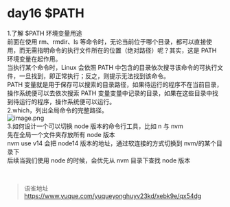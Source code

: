 # day16 $PATH
1.了解 $PATH 环境变量用途  
前面在使用 rm、rmdir、ls 等命令时，无论当前位于哪个目录，都可以直接使用，而无需指明命令的执行文件所在的位置（绝对路径）呢？其实，这是 PATH 环境变量在起作用。  
当执行某个命令时，Linux 会依照 PATH 中包含的目录依次搜寻该命令的可执行文件，一旦找到，即正常执行；反之，则提示无法找到该命令。  
PATH 变量就是用于保存可以搜索的目录路径，如果待运行的程序不在当前目录，操作系统便可以去依次搜索 PATH 变量变量中记录的目录，如果在这些目录中找到待运行的程序，操作系统便可以运行。  
2.which，列出全局命令的完整路径。  
![image.png](https://cdn.nlark.com/yuque/0/2022/png/1572912/1658719399547-53f4866c-a2d4-4cc1-b43d-3b6da9bc8eeb.png#averageHue=%230e0e0e&clientId=ue59c7651-11f6-4&from=paste&height=111&id=ub131d3f2&name=image.png&originHeight=222&originWidth=396&originalType=binary&ratio=1&rotation=0&showTitle=false&size=27692&status=done&style=none&taskId=u8f3a4c64-0f3d-4906-a1af-9b0e57fd83c&title=&width=198)  
3.如何设计一个可以切换 node 版本的命令行工具，比如 n 与 nvm  
先在全局一个文件夹存放所有 node 版本  
nvm use v14 会把 node14 版本的地址，通过软连接的方式切换到 nvm/的某个目录下  
后续当我们使用 node 的时候，会优先从 nvm 目录下查找 node 版本

<br>
  
> 语雀地址 https://www.yuque.com/yuqueyonghuyv23kd/xebk9e/qx54dg